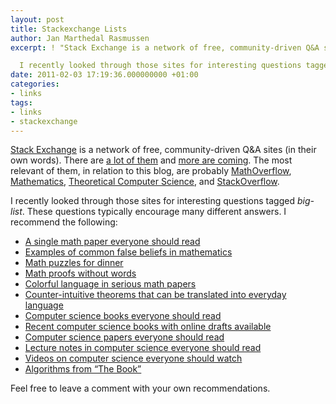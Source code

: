 ```yaml
---
layout: post
title: Stackexchange Lists
author: Jan Marthedal Rasmussen
excerpt: ! "Stack Exchange is a network of free, community-driven Q&A sites (in their own words).  There are a lot of them and more are coming. The most relevant of them, in relation to this blog, are probably MathOverflow, Mathematics, Theoretical Computer Science, and StackOverflow.

  I recently looked through those sites for interesting questions tagged big-list. These questions typically encourage many different answers. I recommend the following:"
date: 2011-02-03 17:19:36.000000000 +01:00
categories:
- links
tags:
- links
- stackexchange
---
```

[Stack Exchange](http://stackexchange.com/) is a network of free, community-driven Q&amp;A sites (in their own words). There are [a lot of them](http://stackexchange.com/sites) and [more are coming](http://area51.stackexchange.com/). The most relevant of them, in relation to this blog, are probably [MathOverflow](http://mathoverflow.net/), [Mathematics](http://math.stackexchange.com/), [Theoretical Computer Science](http://cstheory.stackexchange.com/), and [StackOverflow](http://stackoverflow.com/).

I recently looked through those sites for interesting questions tagged *big-list*. These questions typically encourage many different answers. I recommend the following:

*   [A single math paper everyone should read](http://mathoverflow.net/questions/2144/a-single-paper-everyone-should-read)
*   [Examples of common false beliefs in mathematics](http://mathoverflow.net/questions/23478/examples-of-common-false-beliefs-in-mathematics)
*   [Math puzzles for dinner](http://mathoverflow.net/questions/29323/math-puzzles-for-dinner)
*   [Math proofs without words](http://mathoverflow.net/questions/8846/proofs-without-words)
*   [Colorful language in serious math papers](http://mathoverflow.net/questions/22299/what-are-some-examples-of-colorful-language-in-serious-mathematics-papers)
*   [Counter-intuitive theorems that can be translated into everyday language](http://math.stackexchange.com/questions/250/a-challenge-by-r-p-feynman-give-counter-intuitive-theorems-that-can-be-transl)
*   [Computer science books everyone ](http://cstheory.stackexchange.com/questions/3253/what-books-should-everyone-read)[should read](http://cstheory.stackexchange.com/questions/3253/what-books-should-everyone-read)
*   [Recent computer science books with online drafts available](http://cstheory.stackexchange.com/questions/3540/what-are-the-recent-tcs-books-whose-drafts-are-available-online/)
*   [Computer science papers everyone should read](http://cstheory.stackexchange.com/questions/1168/what-papers-should-everyone-read)
*   [Lecture notes in computer science everyone should read](http://cstheory.stackexchange.com/questions/4074/what-lecture-notes-should-everyone-read/)
*   [Videos on computer science everyone ](http://cstheory.stackexchange.com/questions/1198/what-videos-should-everybody-watch)[should watch](http://cstheory.stackexchange.com/questions/1198/what-videos-should-everybody-watch)
*   [Algorithms from &#8220;The Book&#8221;](http://cstheory.stackexchange.com/questions/189/algorithms-from-the-book)

Feel free to leave a comment with your own recommendations.

